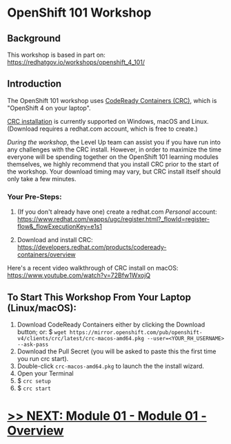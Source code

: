 # OpenShift 101 Workshop

## Background

This workshop is based in part on: https://redhatgov.io/workshops/openshift_4_101/

## Introduction

The OpenShift 101 workshop uses [CodeReady Containers (CRC)](https://developers.redhat.com/products/codeready-containers/overview), which is "OpenShift 4 on your laptop".

[CRC installation](https://access.redhat.com/documentation/en-us/red_hat_codeready_containers/1.19/html/getting_started_guide/installation_gsg) is currently supported on Windows, macOS and Linux. (Download requires a redhat.com account, which is free to create.)

*During the workshop*, the Level Up team can assist you if you have run into any challenges with the CRC install. However, in order to maximize the time everyone will be spending together on the OpenShift 101 learning modules themselves, we highly recommend that you install CRC prior to the start of the workshop. Your download timing may vary, but CRC install itself should only take a few minutes.

### Your Pre-Steps:

1. (If you don't already have one) create a redhat.com *Personal* account: https://www.redhat.com/wapps/ugc/register.html?_flowId=register-flow&_flowExecutionKey=e1s1

2. Download and install CRC: https://developers.redhat.com/products/codeready-containers/overview

Here's a recent video walkthrough of CRC install on macOS: https://www.youtube.com/watch?v=72Bfw1WxojQ

## To Start This Workshop From Your Laptop (Linux/macOS):

1. Download CodeReady Containers either by clicking the Download button; or: $ `wget https://mirror.openshift.com/pub/openshift-v4/clients/crc/latest/crc-macos-amd64.pkg --user=<YOUR_RH_USERNAME> --ask-pass`
2. Download the Pull Secret (you will be asked to paste this the first time you run crc start).
3. Double-click `crc-macos-amd64.pkg` to launch the the install wizard.
4. Open your Terminal
5. $ `crc setup`
6. $ `crc start`

# [>> NEXT: Module 01 - Module 01 - Overview](Module%2001%20-%20Overview)
